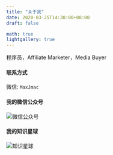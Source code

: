 ```yaml
---
title: "关于我"
date: 2020-03-25T14:30:00+08:00
draft: false

math: true
lightgallery: true
---
```


程序员，Affiliate Marketer，Media Buyer

#### 联系方式
微信: `MaxJmac`

#### 我的微信公众号
![微信公众号](/images/gzh.png)

#### 我的知识星球
![知识星球](/images/optimize-campaign/zsxq.jpg)